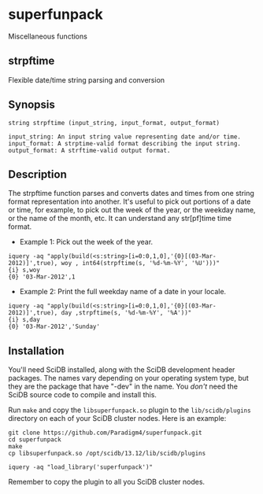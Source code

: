 superfunpack
============

Miscellaneous functions


strpftime
---

Flexible date/time string parsing and conversion

Synopsis
--

```
string strpftime (input_string, input_format, output_format)

input_string: An input string value representing date and/or time.
input_format: A strptime-valid format describing the input string.
output_format: A strftime-valid output format.
```

Description
--
The strpftime function parses and converts dates and times from one string format representation into another. It's useful to pick out portions of a date or time, for example, to pick out the week of the year, or the weekday name, or the name of the month, etc. It can understand any str[pf]time time format.


* Example 1: Pick out the week of the year.

```
iquery -aq "apply(build(<s:string>[i=0:0,1,0],'{0}[(03-Mar-2012)]',true), woy , int64(strpftime(s, '%d-%m-%Y', '%U')))"
{i} s,woy
{0} '03-Mar-2012',1
```

* Example 2: Print the full weekday name of a date in your locale.

```
iquery -aq "apply(build(<s:string>[i=0:0,1,0],'{0}[(03-Mar-2012)]',true), day ,strpftime(s, '%d-%m-%Y', '%A'))"
{i} s,day
{0} '03-Mar-2012','Sunday'
```

Installation
--

You'll need SciDB installed, along with the SciDB development header packages. The names vary depending on your operating system type, but they are the package that have "-dev" in the name. You *don't* need the SciDB source code to compile and install this.

Run `make` and copy  the `libsuperfunpack.so` plugin to the `lib/scidb/plugins` directory on each of your SciDB cluster nodes. Here is an example:

```
git clone https://github.com/Paradigm4/superfunpack.git
cd superfunpack
make
cp libsuperfunpack.so /opt/scidb/13.12/lib/scidb/plugins

iquery -aq "load_library('superfunpack')"
```
Remember to copy the plugin to all you SciDB cluster nodes.
